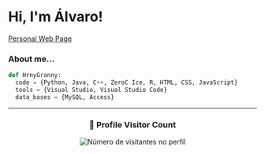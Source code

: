 # Hi, I'm Álvaro! 

<a href="https://hrnygranny.github.io/">Personal Web Page</a>

### About me...

```python
def HrnyGranny:
  code = {Python, Java, C++, ZeroC Ice, R, HTML, CSS, JavaScript}
  tools = {Visual Studio, Visual Studio Code}
  data_bases = {MySQL, Access}
```
---

<div align="center">
  <h3><b>📍 Profile Visitor Count</b></h3>
</div>

<p align="center">
  <img
    src="https://profile-counter.glitch.me/HrnyGranny/count.svg"
    alt="Número de visitantes no perfil"
  />
</p>
